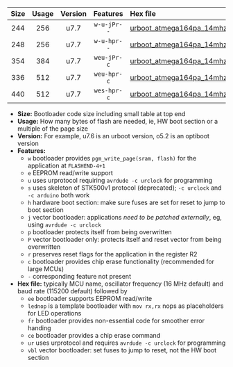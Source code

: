 |Size|Usage|Version|Features|Hex file|
|:-:|:-:|:-:|:-:|:--|
|244|256|u7.7|`w-u-jPr--`|[urboot_atmega164pa_14mhz7456_57600bps_lednop_ur_vbl.hex](https://raw.githubusercontent.com/stefanrueger/urboot.hex/main/mcus/atmega164pa/fcpu_14mhz7456/57600_bps/urboot_atmega164pa_14mhz7456_57600bps_lednop_ur_vbl.hex)|
|248|256|u7.7|`w-u-hpr--`|[urboot_atmega164pa_14mhz7456_57600bps_lednop_fr_ur.hex](https://raw.githubusercontent.com/stefanrueger/urboot.hex/main/mcus/atmega164pa/fcpu_14mhz7456/57600_bps/urboot_atmega164pa_14mhz7456_57600bps_lednop_fr_ur.hex)|
|354|384|u7.7|`weu-jPr-c`|[urboot_atmega164pa_14mhz7456_57600bps_ee_lednop_fr_ce_ur_vbl.hex](https://raw.githubusercontent.com/stefanrueger/urboot.hex/main/mcus/atmega164pa/fcpu_14mhz7456/57600_bps/urboot_atmega164pa_14mhz7456_57600bps_ee_lednop_fr_ce_ur_vbl.hex)|
|336|512|u7.7|`weu-hpr-c`|[urboot_atmega164pa_14mhz7456_57600bps_ee_lednop_fr_ce_ur.hex](https://raw.githubusercontent.com/stefanrueger/urboot.hex/main/mcus/atmega164pa/fcpu_14mhz7456/57600_bps/urboot_atmega164pa_14mhz7456_57600bps_ee_lednop_fr_ce_ur.hex)|
|440|512|u7.7|`wes-hpr-c`|[urboot_atmega164pa_14mhz7456_57600bps_ee_lednop_fr_ce.hex](https://raw.githubusercontent.com/stefanrueger/urboot.hex/main/mcus/atmega164pa/fcpu_14mhz7456/57600_bps/urboot_atmega164pa_14mhz7456_57600bps_ee_lednop_fr_ce.hex)|

- **Size:** Bootloader code size including small table at top end
- **Usage:** How many bytes of flash are needed, ie, HW boot section or a multiple of the page size
- **Version:** For example, u7.6 is an urboot version, o5.2 is an optiboot version
- **Features:**
  + `w` bootloader provides `pgm_write_page(sram, flash)` for the application at `FLASHEND-4+1`
  + `e` EEPROM read/write support
  + `u` uses urprotocol requiring `avrdude -c urclock` for programming
  + `s` uses skeleton of STK500v1 protocol (deprecated); `-c urclock` and `-c arduino` both work
  + `h` hardware boot section: make sure fuses are set for reset to jump to boot section
  + `j` vector bootloader: applications *need to be patched externally*, eg, using `avrdude -c urclock`
  + `p` bootloader protects itself from being overwritten
  + `P` vector bootloader only: protects itself and reset vector from being overwritten
  + `r` preserves reset flags for the application in the register R2
  + `c` bootloader provides chip erase functionality (recommended for large MCUs)
  + `-` corresponding feature not present
- **Hex file:** typically MCU name, oscillator frequency (16 MHz default) and baud rate (115200 default) followed by
  + `ee` bootloader supports EEPROM read/write
  + `lednop` is a template bootloader with `mov rx,rx` nops as placeholders for LED operations
  + `fr` bootloader provides non-essential code for smoother error handing
  + `ce` bootloader provides a chip erase command
  + `ur` uses urprotocol and requires `avrdude -c urclock` for programming
  + `vbl` vector bootloader: set fuses to jump to reset, not the HW boot section
